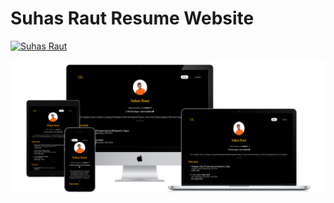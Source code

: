 # Suhas Raut Resume Website

[![Suhas Raut](https://img.shields.io/badge/Website-Check%20It%20Out-%2300C0A3?style=for-the-badge)](https://suhas-raut.github.io/Resume-Website/)

<img src="images/all-devices-black.png" alt="Devices" >
